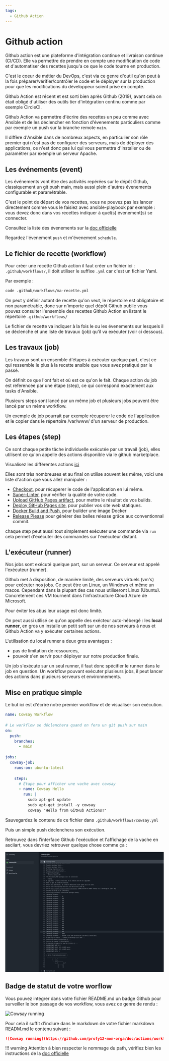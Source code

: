 ```yaml
---
tags:
  - Github Action
---
```


# Github action

Github action est une plateforme d'intégration continue et livraison continue (CI/CD). Elle va permettre de prendre en compte une modification de code et d'automatiser des recettes jusqu'a ce que le code tourne en production.

C'est le coeur de métier du DevOps, c'est via ce genre d'outil qu'on peut à la fois préparer/vérifier/contrôler le code et le déployer sur la production pour que les modifications du développeur soient prise en compte.

Github Action est récent et est sorti bien après Github (2019), avant cela on était obligé d'utiliser des outils tier d'intégration continu comme par exemple CircleCI.

Github Action va permettre d'écrire des recettes un peu comme avec Ansible et de les déclencher en fonction d'évenements particuliers comme par exemple un push sur la branche remote `main`.

Il diffère d'Ansible dans de nombreux aspects, en particulier son rôle premier qui n'est pas de configurer des serveurs, mais de déployer des applications, ce n'est donc pas lui qui vous permettra d'installer ou de paramétrer par exemple un serveur Apache.

## Les événements (event)

Les événements vont être des activités repérées sur le dépôt Github, classiquement un git push main, mais aussi plein d'autres évenements configurable et paramétrable.

C'est le point de départ de vos recettes, vous ne pouvez pas les lancer directement comme vous le faisiez avec ansible-playbook par exemple : vous devez donc dans vos recettes indiquer à quel(s) évenement(s) se connecter.

Consultez la liste des évenements sur la [doc officielle](https://docs.github.com/fr/actions/writing-workflows/choosing-when-your-workflow-runs/events-that-trigger-workflows)

Regardez l'évenement `push` et m'évenement `schedule`.

## Le fichier de recette (workflow)

Pour créer une recette Github action il faut créer un fichier ici : `.github/workflows/`, il doit utiliser le suffixe `.yml` car c'est un fichier Yaml.

Par exemple :

```bash
code .github/workflows/ma-recette.yml
```

On peut y définir autant de recette qu'on veut, le répertoire est obligatoire et non paramétrable, donc sur n'importe quel dépôt Github public vous pouvez consulter l'ensemble des recettes Github Action en listant le répertoire `.github/workflows/`

Le fichier de recette va indiquer à la fois le ou les évenements sur lesquels il se déclenche et une liste de travaux (job) qu'il va exécuter (voir ci dessous).

## Les travaux (job)

Les travaux sont un ensemble d'étapes à exécuter quelque part, c'est ce qui ressemble le plus à la recette ansible que vous avez pratiqué par le passé.

On définit ce que l'ont fait et où est ce qu'on le fait. Chaque action du job est referencée par une étape (step), ce qui correspond exactement aux tasks d'Ansible.

Plusieurs steps sont lancé par un même job et plusieurs jobs peuvent être lancé par un même workflow.

Un exemple de job pourrait par exemple récuperer le code de l'application et le copier dans le répertoire /var/www/ d'un serveur de production.

## Les étapes (step)

Ce sont chaque petite tâche individuelle exécutée par un travail (job), elles utilisent ce qu'on appelle des actions disponible via le github marketplace.

Visualisez les différentes actions [ici](https://github.com/marketplace?verification=verified_creator&type=actions)

Elles sont très nombreuses et au final on utilise souvent les même, voici une liste d'action que vous allez manipuler :

- [Checkout](https://github.com/marketplace/actions/checkout), pour récuperer le code de l'application en lui même.
- [Super-Linter](https://github.com/marketplace/actions/super-linter), pour vérifier la qualité de votre code.
- [Upload GitHub Pages artifact](https://github.com/marketplace/actions/upload-github-pages-artifact), pour mettre le résultat de vos builds.
- [Deploy GitHub Pages site](https://github.com/marketplace/actions/deploy-github-pages-site), pour publier vos site web statiques.
- [Docker Build and Push](https://github.com/marketplace/actions/build-and-push-docker-images), pour builder une image Docker
- [Release Please](https://github.com/marketplace/actions/release-please-action) pour générer des belles release grâce aux conventionnal commit.

chaque step peut aussi tout simplement exécuter une commande via `run` cela permet d'exécuter des commandes sur l'exécuteur distant.

## L'exécuteur (runner)

Nos jobs sont exécuté quelque part, sur un serveur. Ce serveur est appelé l'exécuteur (runner).

Github met à disposition, de manière limité, des serveurs virtuels (vm's) pour exécuter nos jobs. Ce peut être un Linux, un Windows et même un macos. Cependant dans la plupart des cas nous utiliseront Linux (Ubuntu). Concretement ces VM tournent dans l'infrastructure Cloud Azure de Microsoft.

Pour éviter les abus leur usage est donc limité.

On peut aussi utilisé ce qu'on appelle des exécteur auto-hébergé : les **local runner**, en gros un installe un petit soft sur un de nos serveurs à nous et Github Action va y exécuter certaines actions.

L'utilisation du local runner a deux gros avantages :

- pas de limitation de ressources,
- pouvoir s'en servir pour déployer sur notre production finale.

Un job s'exécute sur un seul runner, il faut donc spécifier le runner dans le job en question. Un workflow pouvant exécuter plusieurs jobs, il peut lancer des actions dans plusieurs serveurs et environnements.

## Mise en pratique simple

Le but ici est d'écrire notre premier workflow et de visualiser son exécution.

```yaml
name: Cowsay Workflow

# Le workflow se déclenchera quand on fera un git push sur main
on:
  push:
    branches:
      - main

jobs:
  cowsay-job:
    runs-on: ubuntu-latest

    steps:
      # Étape pour afficher une vache avec cowsay
      - name: Cowsay Hello
        run: |
          sudo apt-get update
          sudo apt-get install -y cowsay
          cowsay "Hello from GitHub Actions!"
```

Sauvegardez le contenu de ce fichier dans `.github/workflows/cowsay.yml`

Puis un simple push déclenchera son exécution.

Retrouvez dans l'interface Github l'exécution et l'affichage de la vache en asciiart, vous devriez retrouver quelque chose comme ça :

![Affichage attendu](cowsay-first.png)

## Badge de statut de votre worflow

Vous pouvez intégrer dans votre fichier README.md un badge Github pour surveiller le bon passage de vos workflow, vous avez ce genre de rendu :

![Cowsay running](https://github.com/profy12-mon-orga/doc/actions/workflows/cowsay.yml/badge.svg)

Pour cela il suffit d'inclure dans le markdown de votre fichier markdown READM.md le contenu suivant :

```markdown
![Cowsay running](https://github.com/profy12-mon-orga/doc/actions/workflows/cowsay.yml/badge.svg)
```

!!! warning
    Attention à bien respecter le nommage du path, vérifiez bien les instructions de la [doc officielle](https://docs.github.com/en/actions/monitoring-and-troubleshooting-workflows/monitoring-workflows/adding-a-workflow-status-badge)